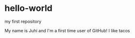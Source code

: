 # hello-world
my first repository

My name is Juhi and I'm a first time user of GitHub! 
I like tacos
